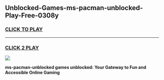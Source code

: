 
## Unblocked-Games-ms-pacman-unblocked-Play-Free-0308y
<h3>
<a href="https://premium76.site?title=ms-pacman-unblocked&ref=10A">CLICK TO PLAY</a></h3>
<hr>

<h3>
<a href="https://premium76.site?title=ms-pacman-unblocked&ref=10A">CLICK 2 PLAY</a>
  
</h3>

<a href="https://premium76.site?title=ms-pacman-unblocked&ref=10A"><img src="https://clearcache.store/games.png"></a>


**ms-pacman-unblocked games unblocked: Your Gateway to Fun and Accessible Online Gaming**

